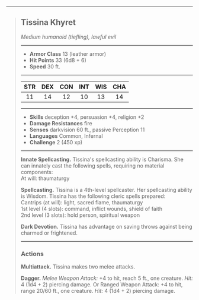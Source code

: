 ***
> ## Tissina Khyret
> *Medium humanoid (tiefling), lawful evil*
> 
> ***
> 
> - **Armor Class** 13 (leather armor)
> - **Hit Points** 33 (6d8 + 6)
> - **Speed** 30 ft.
> 
> ***
> 
> |STR|DEX|CON|INT|WIS|CHA|
> |:---:|:---:|:---:|:---:|:---:|:---:|
> |11|14|12|10|13|14|
> 
> ***
> 
> - **Skills** deception +4, persuasion +4, religion +2
> - **Damage Resistances** fire
> - **Senses** darkvision 60 ft., passive Perception 11
> - **Languages** Common, Infernal
> - **Challenge** 2 (450 xp)
> 
> ***
> 
> **Innate Spellcasting.** Tissina's spellcasting ability is Charisma. She can innately cast the following spells, requiring no material components:  
> At will: thaumaturgy
> 
> **Spellcasting.** Tissina is a 4th-level spellcaster. Her spellcasting ability is Wisdom. Tissina has the following cleric spells prepared:  
> Cantrips (at will): light, sacred flame, thaumaturgy  
> 1st level (4 slots): command, inflict wounds, shield of faith  
> 2nd level (3 slots): hold person, spiritual weapon
> 
> **Dark Devotion.** Tissina has advantage on saving throws against being charmed or frightened.
> 
> ***
> 
> ### Actions
> **Multiattack.** Tissina makes two melee attacks.
> 
> **Dagger.** *Melee Weapon Attack:* +4 to hit, reach 5 ft., one creature. *Hit:* 4 (1d4 + 2) piercing damage. Or Ranged Weapon Attack: +4 to hit, range 20/60 ft., one creature. *Hit:* 4 (1d4 + 2) piercing damage.